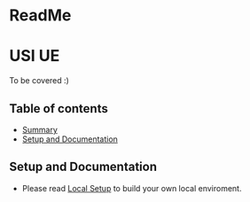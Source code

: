 # ReadMe
# USI UE

To be covered :)

## Table of contents

  - [Summary](#summary)
  - [Setup and Documentation](#setup-and-documentation)

## Setup and Documentation

- Please read [Local Setup](docs/INSTALLATION.md) to build your own local enviroment.
